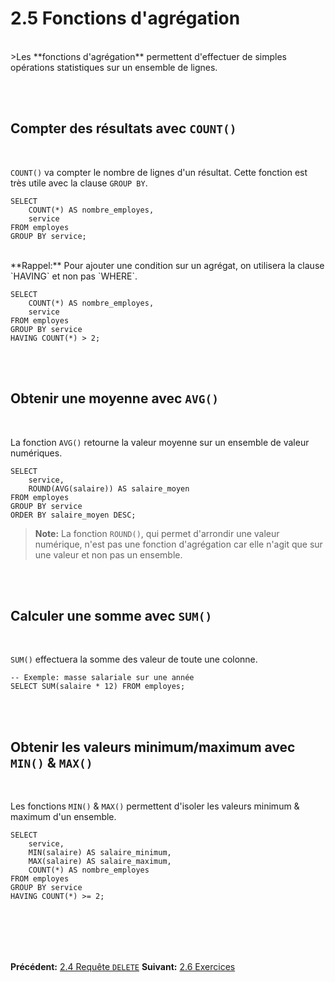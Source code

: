 # 2.5 Fonctions d'agrégation

<br>
>Les **fonctions d'agrégation** permettent d'effectuer de simples opérations statistiques sur un ensemble de lignes.

<br><br>
## Compter des résultats avec <code class="prettyprint">COUNT()</code>
<br>

`COUNT()` va compter le nombre de lignes d'un résultat. Cette fonction est très utile avec la clause `GROUP BY`.

    SELECT
        COUNT(*) AS nombre_employes,
        service
    FROM employes
    GROUP BY service;

<br>
**Rappel:** Pour ajouter une condition sur un agrégat, on utilisera la clause `HAVING` et non pas `WHERE`.

    SELECT
        COUNT(*) AS nombre_employes,
        service
    FROM employes
    GROUP BY service
    HAVING COUNT(*) > 2;

<br><br>
## Obtenir une moyenne avec <code class="prettyprint">AVG()</code>
<br>

La fonction `AVG()` retourne la valeur moyenne sur un ensemble de valeur numériques.

    SELECT
        service,
        ROUND(AVG(salaire)) AS salaire_moyen
    FROM employes
    GROUP BY service
    ORDER BY salaire_moyen DESC;

>**Note:** La fonction `ROUND()`, qui permet d'arrondir une valeur numérique, n'est pas une fonction d'agrégation car elle n'agit que sur une valeur et non pas un ensemble.

<br><br>
## Calculer une somme avec <code class="prettyprint">SUM()</code>
<br>

`SUM()` effectuera la somme des valeur de toute une colonne.

    -- Exemple: masse salariale sur une année
    SELECT SUM(salaire * 12) FROM employes;

<br><br>
## Obtenir les valeurs minimum/maximum avec <code class="prettyprint">MIN()</code> & <code class="prettyprint">MAX()</code>
<br>

Les fonctions `MIN()` & `MAX()` permettent d'isoler les valeurs minimum & maximum d'un ensemble.

    SELECT
        service,
        MIN(salaire) AS salaire_minimum,
        MAX(salaire) AS salaire_maximum,
        COUNT(*) AS nombre_employes
    FROM employes
    GROUP BY service
    HAVING COUNT(*) >= 2;

<br><br>
-----
**Précédent:** [2.4 Requête <code class="prettyprint">DELETE</code>](?file=7_delete.md)
**Suivant:** [2.6 Exercices](?file=9_exercices.md)